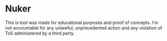 # Nuker
This is tool was made for educational purposes and proof of concepts. I'm not accountable for any unlawful, unprecedented action and any violation of ToS administered by a third party.
